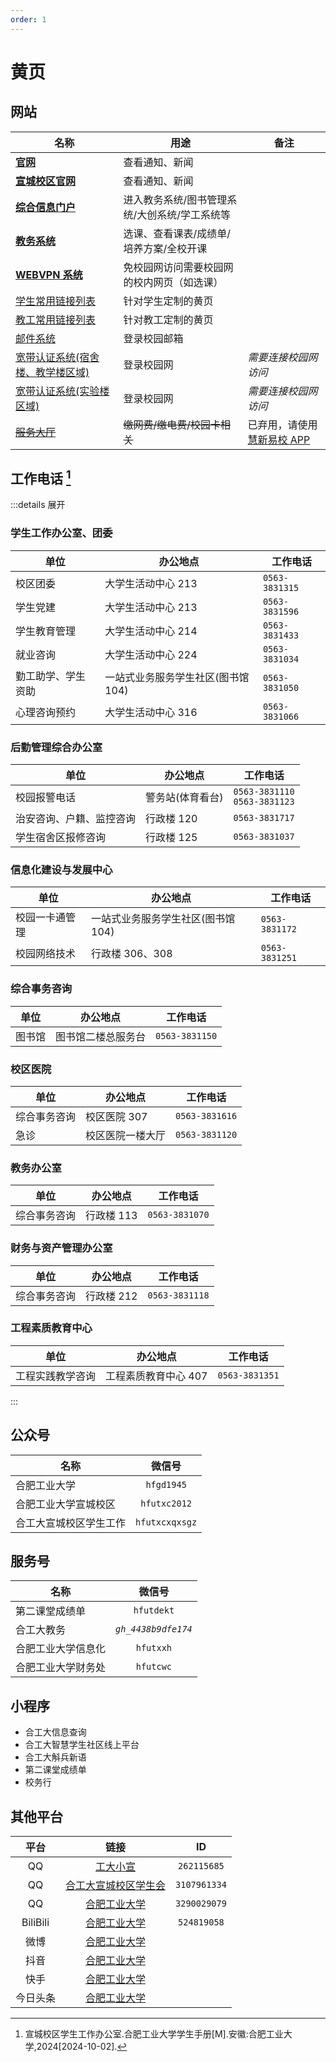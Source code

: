 ```yaml
---
order: 1
---
```


# 黄页

## 网站

| 名称                                                           | 用途                                          | 备注                                               |
| -------------------------------------------------------------- | --------------------------------------------- | -------------------------------------------------- |
| [**官网**](https://www.hfut.edu.cn)                            | 查看通知、新闻                                |                                                    |
| [**宣城校区官网**](https://xc.hfut.edu.cn/)                    | 查看通知、新闻                                |                                                    |
| [**综合信息门户**](https://one.hfut.edu.cn/home/index)         | 进入教务系统/图书管理系统/大创系统/学工系统等 |                                                    |
| [**教务系统**](http://jxglstu.hfut.edu.cn/eams5-student/login) | 选课、查看课表/成绩单/培养方案/全校开课       |                                                    |
| [**WEBVPN 系统**](https://webvpn.hfut.edu.cn)                  | 免校园网访问需要校园网的校内网页（如选课）    |                                                    |
| [学生常用链接列表](https://xc.hfut.edu.cn/1968/list.htm)       | 针对学生定制的黄页                            |                                                    |
| [教工常用链接列表](https://xc.hfut.edu.cn/1969/list.htm)       | 针对教工定制的黄页                            |                                                    |
| [邮件系统](http://email.mail.hfut.edu.cn)                      | 登录校园邮箱                                  |                                                    |
| [宽带认证系统(宿舍楼、教学楼区域)](http://172.18.3.3)          | 登录校园网                                    | _需要连接校园网访问_                               |
| [宽带认证系统(实验楼区域)](http://172.18.2.2)                  | 登录校园网                                    | _需要连接校园网访问_                               |
| ~~[服务大厅](http://172.31.248.26:8088)~~                      | ~~缴网费/缴电费/校园卡相关~~                  | 已弃用，请使用[慧新易校 APP](../life/app#慧新易校) |

## 工作电话 [^1]

:::details 展开

### 学生工作办公室、团委

| 单位               | 办公地点                           | 工作电话       |
| ------------------ | ---------------------------------- | -------------- |
| 校区团委           | 大学生活动中心 213                 | `0563-3831315` |
| 学生党建           | 大学生活动中心 213                 | `0563-3831596` |
| 学生教育管理       | 大学生活动中心 214                 | `0563-3831433` |
| 就业咨询           | 大学生活动中心 224                 | `0563-3831034` |
| 勤工助学、学生资助 | 一站式业务服务学生社区(图书馆 104) | `0563-3831050` |
| 心理咨询预约       | 大学生活动中心 316                 | `0563-3831066` |

### 后勤管理综合办公室

| 单位                     | 办公地点         | 工作电话                           |
| ------------------------ | ---------------- | ---------------------------------- |
| 校园报警电话             | 警务站(体育看台) | `0563-3831110` <br> `0563-3831123` |
| 治安咨询、户籍、监控咨询 | 行政楼 120       | `0563-3831717`                     |
| 学生宿舍区报修咨询       | 行政楼 125       | `0563-3831037`                     |

### 信息化建设与发展中心

| 单位           | 办公地点                           | 工作电话       |
| -------------- | ---------------------------------- | -------------- |
| 校园一卡通管理 | 一站式业务服务学生社区(图书馆 104) | `0563-3831172` |
| 校园网络技术   | 行政楼 306、308                    | `0563-3831251` |

### 综合事务咨询

| 单位   | 办公地点           | 工作电话       |
| ------ | ------------------ | -------------- |
| 图书馆 | 图书馆二楼总服务台 | `0563-3831150` |

### 校区医院

| 单位         | 办公地点         | 工作电话       |
| ------------ | ---------------- | -------------- |
| 综合事务咨询 | 校区医院 307     | `0563-3831616` |
| 急诊         | 校区医院一楼大厅 | `0563-3831120` |

### 教务办公室

| 单位         | 办公地点   | 工作电话       |
| ------------ | ---------- | -------------- |
| 综合事务咨询 | 行政楼 113 | `0563-3831070` |

### 财务与资产管理办公室

| 单位         | 办公地点   | 工作电话       |
| ------------ | ---------- | -------------- |
| 综合事务咨询 | 行政楼 212 | `0563-3831118` |

### 工程素质教育中心

| 单位             | 办公地点             | 工作电话       |
| ---------------- | -------------------- | -------------- |
| 工程实践教学咨询 | 工程素质教育中心 407 | `0563-3831351` |

:::

## 公众号

| 名称                   |     微信号     |
| ---------------------- | :------------: |
| 合肥工业大学           |   `hfgd1945`   |
| 合肥工业大学宣城校区   |  `hfutxc2012`  |
| 合工大宣城校区学生工作 | `hfutxcxqxsgz` |

## 服务号

| 名称               |       微信号        |
| ------------------ | :-----------------: |
| 第二课堂成绩单     |     `hfutdekt`      |
| 合工大教务         | _`gh_4438b9dfe174`_ |
| 合肥工业大学信息化 |      `hfutxxh`      |
| 合肥工业大学财务处 |      `hfutcwc`      |

## 小程序

- 合工大信息查询
- 合工大智慧学生社区线上平台
- 合工大斛兵新语
- 第二课堂成绩单
- 校务行

## 其他平台

|   平台   |                                                      链接                                                      |      ID      |
| :------: | :------------------------------------------------------------------------------------------------------------: | :----------: |
|    QQ    |                                [工大小宣](https://mp.qzone.qq.com/u/262115685)                                 | `262115685`  |
|    QQ    |                          [合工大宣城校区学生会](https://mp.qzone.qq.com/u/3107961334)                          | `3107961334` |
|    QQ    |                              [合肥工业大学](https://mp.qzone.qq.com/u/3290029079)                              | `3290029079` |
| BiliBili |                              [合肥工业大学](https://space.bilibili.com/524819058)                              | `524819058`  |
|   微博   |                                   [合肥工业大学](https://weibo.com/hfut1945)                                   |              |
|   抖音   |      [合肥工业大学](https://www.douyin.com/user/MS4wLjABAAAA_5X-8MyMeQzEcgFD8LdTYOiKZkbNdFBQpG214oCAe5M)       |              |
|   快手   |                          [合肥工业大学](https://kuaishou.cn/profile/3x796zuj6zs46i6)                           |              |
| 今日头条 | [合肥工业大学](https://www.toutiao.com/c/user/token/MS4wLjABAAAABmfkrKqkYSpxmevlUt10MVvfoRcy9J3Bu8l637A6ycw/?) |              |

[^1]: 宣城校区学生工作办公室.合肥工业大学学生手册[M].安徽:合肥工业大学,2024\[2024-10-02].
